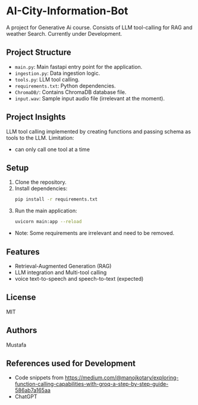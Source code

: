 # AI-City-Information-Bot

A project for Generative Ai course. Consists of LLM tool-calling for RAG and weather Search. Currently under Development.

## Project Structure
- `main.py`: Main fastapi entry point for the application.
- `ingestion.py`: Data ingestion logic.
- `tools.py`: LLM tool calling.
- `requirements.txt`: Python dependencies.
- `ChromaDB/`: Contains ChromaDB database file.
- `input.wav`: Sample input audio file (irrelevant at the moment).

## Project Insights
LLM tool calling implemented by creating functions and passing schema as tools to the LLM.
Limitation:
- can only call one tool at a time

## Setup
1. Clone the repository.
2. Install dependencies:
   ```bash
   pip install -r requirements.txt
   ```
3. Run the main application:
   ```bash
   uvicorn main:app --reload
   ```
- Note: Some requirements are irrelevant and need to be removed.

## Features
- Retrieval-Augmented Generation (RAG)
- LLM integration and Multi-tool calling
- voice text-to-speech and speech-to-text (expected)

## License
MIT

## Authors
Mustafa

## References used for Development
- Code snippets from https://medium.com/@manojkotary/exploring-function-calling-capabilities-with-groq-a-step-by-step-guide-586ab7a165aa
- ChatGPT
